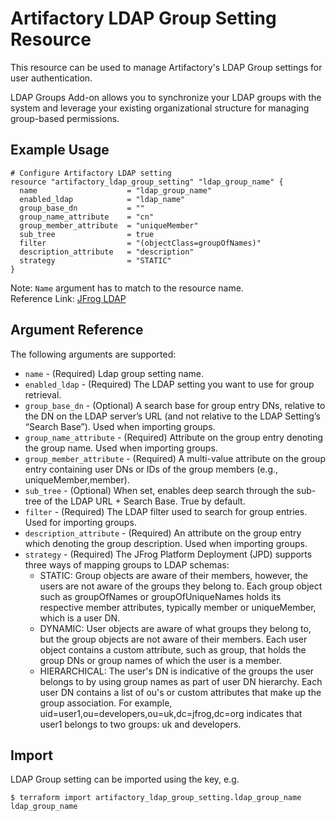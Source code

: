 # Artifactory LDAP Group Setting Resource

This resource can be used to manage Artifactory's LDAP Group settings for user authentication.

LDAP Groups Add-on allows you to synchronize your LDAP groups with the system and leverage your existing organizational 
structure for managing group-based permissions.

## Example Usage

```hcl
# Configure Artifactory LDAP setting
resource "artifactory_ldap_group_setting" "ldap_group_name" {
  name                    = "ldap_group_name"
  enabled_ldap            = "ldap_name"
  group_base_dn           = ""
  group_name_attribute    = "cn"
  group_member_attribute  = "uniqueMember"
  sub_tree                = true
  filter                  = "(objectClass=groupOfNames)"
  description_attribute   = "description"
  strategy                = "STATIC"
}
```
Note: `Name` argument has to match to the resource name.   
Reference Link: [JFrog LDAP](https://www.jfrog.com/confluence/display/JFROG/LDAP)

## Argument Reference

The following arguments are supported:

* `name`                          - (Required) Ldap group setting name.
* `enabled_ldap`                  - (Required) The LDAP setting you want to use for group retrieval.
* `group_base_dn`                 - (Optional) A search base for group entry DNs, relative to the DN on the LDAP server’s URL (and not relative to the LDAP Setting’s “Search Base”). Used when importing groups.
* `group_name_attribute`          - (Required) Attribute on the group entry denoting the group name. Used when importing groups.
* `group_member_attribute`        - (Required) A multi-value attribute on the group entry containing user DNs or IDs of the group members (e.g., uniqueMember,member).
* `sub_tree`                      - (Optional) When set, enables deep search through the sub-tree of the LDAP URL + Search Base. True by default.
* `filter`                        - (Required) The LDAP filter used to search for group entries. Used for importing groups.
* `description_attribute`         - (Required) An attribute on the group entry which denoting the group description. Used when importing groups.
* `strategy`                      - (Required) The JFrog Platform Deployment (JPD) supports three ways of mapping groups to LDAP schemas:
  - STATIC: Group objects are aware of their members, however, the users are not aware of the groups they belong to. Each group object such as groupOfNames or groupOfUniqueNames holds its respective member attributes, typically member or uniqueMember, which is a user DN.
  - DYNAMIC: User objects are aware of what groups they belong to, but the group objects are not aware of their members. Each user object contains a custom attribute, such as group, that holds the group DNs or group names of which the user is a member.
  - HIERARCHICAL: The user's DN is indicative of the groups the user belongs to by using group names as part of user DN hierarchy. Each user DN contains a list of ou's or custom attributes that make up the group association. For example, uid=user1,ou=developers,ou=uk,dc=jfrog,dc=org indicates that user1 belongs to two groups: uk and developers.

## Import

LDAP Group setting can be imported using the key, e.g.

```
$ terraform import artifactory_ldap_group_setting.ldap_group_name ldap_group_name
```
